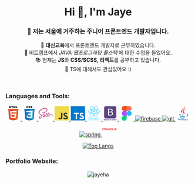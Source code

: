 <h1 align="center">Hi 👋, I'm Jaye</h1>
<h3 align="center">🐣 저는 서울에 거주하는 주니어 프론트엔드 개발자입니다.</h3>
<p align="center">
    💼 <strong>대신교육</strong>에서 프론트엔드 개발자로 근무하였습니다.
    <br>
    🏫 비트캠프에서 <em>JAVA 웹프로그래밍 풀스택</em> 에 대한 수업을 들었어요.
    <br>
    📚 현재는 <strong>JS</strong>와 <strong>CSS/SCSS, 리액트</strong>를 공부하고 있습니다.
    <br>
    🌱 TS에 대해서도 관심있어요 :)
</p>

<br>

<h3 align="left">Languages and Tools:</h3>
<p align="center">
    <a href="https://www.w3.org/html/" target="_blank"> <img src="https://raw.githubusercontent.com/devicons/devicon/master/icons/html5/html5-original-wordmark.svg" alt="html5" width="40" height="40"/> </a>
    <a href="https://www.w3schools.com/css/" target="_blank"> <img src="https://raw.githubusercontent.com/devicons/devicon/master/icons/css3/css3-original-wordmark.svg" alt="css3" width="40" height="40"/> </a>
    <a href="https://sass-lang.com" target="_blank"> <img src="https://raw.githubusercontent.com/devicons/devicon/master/icons/sass/sass-original.svg" alt="sass" width="40" height="40"/> </a> 
    <a href="https://developer.mozilla.org/en-US/docs/Web/JavaScript" target="_blank"> <img src="https://raw.githubusercontent.com/devicons/devicon/master/icons/javascript/javascript-original.svg" alt="javascript" width="40" height="40"/> </a> 
    <a href="https://www.typescriptlang.org/" target="_blank"> <img src="https://raw.githubusercontent.com/devicons/devicon/master/icons/typescript/typescript-original.svg" alt="typescript" width="40" height="40"/> </a> 
    <a href="https://reactjs.org/" target="_blank"> <img src="https://raw.githubusercontent.com/devicons/devicon/master/icons/react/react-original-wordmark.svg" alt="react" width="40" height="40"/> </a> 
    <a href="https://getbootstrap.com" target="_blank"> <img src="https://raw.githubusercontent.com/devicons/devicon/master/icons/bootstrap/bootstrap-plain-wordmark.svg" alt="bootstrap" width="40" height="40"/> </a>
    <a href="/" target="_blank"> <img src="https://raw.githubusercontent.com/devicons/devicon/master/icons/figma/figma-original.svg" alt="figma" width="40" height="40"/> </a>
    <a href="https://firebase.google.com/" target="_blank"> <img src="https://www.vectorlogo.zone/logos/firebase/firebase-icon.svg" alt="firebase" width="40" height="40"/> </a>
    <a href="https://git-scm.com/" target="_blank"> <img src="https://www.vectorlogo.zone/logos/git-scm/git-scm-icon.svg" alt="git" width="40" height="40"/> </a>
    <a href="https://www.java.com" target="_blank"> <img src="https://raw.githubusercontent.com/devicons/devicon/master/icons/java/java-original.svg" alt="java" width="40" height="40"/> </a> 
    <a href="https://spring.io/" target="_blank"> <img src="https://www.vectorlogo.zone/logos/springio/springio-icon.svg" alt="spring" width="40" height="40"/> </a> 
    <a href="https://www.oracle.com/" target="_blank"> <img src="https://raw.githubusercontent.com/devicons/devicon/master/icons/oracle/oracle-original.svg" alt="oracle" width="40" height="40"/> </a> 
</p>

<div align="center">
    
[![Top Langs](https://github-readme-stats.vercel.app/api/top-langs/?username=jayeha)](https://github.com/jayeha/github-readme-stats)
    
</div>




<h3>Portfolio Website:</h3>
<a></a>


<p align="center"><img align="center" src="https://github-readme-streak-stats.herokuapp.com/?user=jayeha&" alt="jayeha" /></p>


